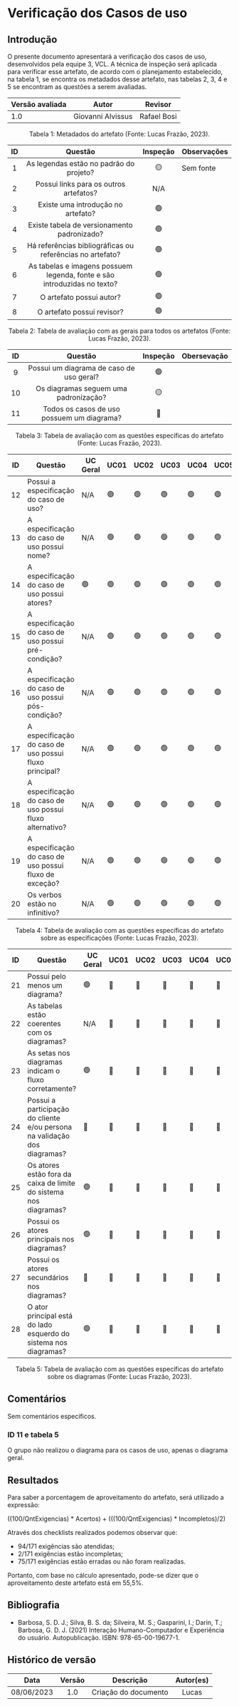 # Verificação dos Casos de uso

## Introdução

O presente documento apresentará a verificação dos casos de uso, desenvolvidos pela equipe 3, VCL. A técnica de inspeção será aplicada para verificar esse artefato, de acordo com o planejamento estabelecido, na tabela 1, se encontra os metadados desse artefato, nas tabelas 2, 3, 4 e 5 se encontram as questões a serem avaliadas.

| Versão avaliada | Autor             | Revisor     |
| --------------- | ----------------- | ----------- |
| 1.0             | Giovanni Alvissus | Rafael Bosi |

<div style="text-align: center">
<p> Tabela 1: Metadados do artefato (Fonte: Lucas Frazão, 2023). </p>
</div>

| ID  |                                 Questão                                  | Inspeção | Observações |
| :-: | :----------------------------------------------------------------------: | :------: | ----------- |
|  1  |                 As legendas estão no padrão do projeto?                  |    🟡    | Sem fonte   |
|  2  |                  Possui links para os outros artefatos?                  |   N/A    |             |
|  3  |                    Existe uma introdução no artefato?                    |    🟢    |             |
|  4  |               Existe tabela de versionamento padronizado?                |    🟢    |             |
|  5  |        Há referências bibliográficas ou referências no artefato?         |    🟢    |             |
|  6  | As tabelas e imagens possuem legenda, fonte e são introduzidas no texto? |    🟢    |             |
|  7  |                         O artefato possui autor?                         |    🟢    |             |
|  8  |                        O artefato possui revisor?                        |    🟢    |             |

<div style="text-align: center">
<p> Tabela 2: Tabela de avaliação com as gerais para todos os artefatos (Fonte: Lucas Frazão, 2023). </p>
</div>

| ID  |                  Questão                   | Inspeção | Obersevação |
| :-: | :----------------------------------------: | :------: | ----------- |
|  9  |  Possui um diagrama de caso de uso geral?  |    🟢    |             |
| 10  |   Os diagramas seguem uma padronização?    |    🟡    |             |
| 11  | Todos os casos de uso possuem um diagrama? |    🔴    |             |

<div style="text-align: center">
<p> Tabela 3: Tabela de avaliação com as questões específicas do artefato (Fonte: Lucas Frazão, 2023). </p>
</div>

| ID  | Questão                                                  | UC Geral | UC01 | UC02 | UC03 | UC04 | UC05 | UC06 | UC07 | UC08 | UC09 |
| --- | -------------------------------------------------------- | -------- | ---- | ---- | ---- | ---- | ---- | ---- | ---- | ---- | ---- |
| 12  | Possui a especificação do caso de uso?                   | N/A      | 🟢   | 🟢   | 🟢   | 🟢   | 🟢   | 🟢   | 🟢   | 🟢   | 🟢   |
| 13  | A especificação do caso de uso possui nome?              | N/A      | 🟢   | 🟢   | 🟢   | 🟢   | 🟢   | 🟢   | 🟢   | 🟢   | 🟢   |
| 14  | A especificação do caso de uso possui atores?            | 🟢       | 🟢   | 🟢   | 🟢   | 🟢   | 🟢   | 🟢   | 🟢   | 🟢   | 🟢   |
| 15  | A especificação do caso de uso possui pré-condição?      | N/A      | 🟢   | 🟢   | 🟢   | 🟢   | 🟢   | 🟢   | 🟢   | 🟢   | 🟢   |
| 16  | A especificação do caso de uso possui pós-condição?      | N/A      | 🟢   | 🟢   | 🟢   | 🟢   | 🟢   | 🟢   | 🟢   | 🟢   | 🟢   |
| 17  | A especificação do caso de uso possui fluxo principal?   | N/A      | 🟢   | 🟢   | 🟢   | 🟢   | 🟢   | 🟢   | 🟢   | 🟢   | 🟢   |
| 18  | A especificação do caso de uso possui fluxo alternativo? | N/A      | 🟢   | 🟢   | 🟢   | 🟢   | 🟢   | 🟢   | 🟢   | 🟢   | 🟢   |
| 19  | A especificação do caso de uso possui fluxo de exceção?  | N/A      | 🟢   | 🟢   | 🟢   | 🟢   | 🟢   | 🟢   | 🟢   | 🟢   | 🟢   |
| 20  | Os verbos estão no infinitivo?                           | N/A      | 🟢   | 🟢   | 🟢   | 🟢   | 🟢   | 🟢   | 🟢   | 🟢   | 🟢   |

<div style="text-align: center">
<p> Tabela 4: Tabela de avaliação com as questões específicas do artefato sobre as especificações (Fonte: Lucas Frazão, 2023). </p>
</div>

| ID  | Questão                                                                   | UC Geral | UC01 | UC02 | UC03 | UC04 | UC05 | UC06 | UC07 | UC08 | UC09 |
| --- | ------------------------------------------------------------------------- | -------- | ---- | ---- | ---- | ---- | ---- | ---- | ---- | ---- | ---- |
| 21  | Possui pelo menos um diagrama?                                            | 🟢       | 🔴   | 🔴   | 🔴   | 🔴   | 🔴   | 🔴   | 🔴   | 🔴   | 🔴   |
| 22  | As tabelas estão coerentes com os diagramas?                              | N/A      | 🔴   | 🔴   | 🔴   | 🔴   | 🔴   | 🔴   | 🔴   | 🔴   | 🔴   |
| 23  | As setas nos diagramas indicam o fluxo corretamente?                      | 🟢       | 🔴   | 🔴   | 🔴   | 🔴   | 🔴   | 🔴   | 🔴   | 🔴   | 🔴   |
| 24  | Possui a participação do cliente e/ou persona na validação dos diagramas? | 🔴       | 🔴   | 🔴   | 🔴   | 🔴   | 🔴   | 🔴   | 🔴   | 🔴   | 🔴   |
| 25  | Os atores estão fora da caixa de limite do sistema nos diagramas?         | 🟢       | 🔴   | 🔴   | 🔴   | 🔴   | 🔴   | 🔴   | 🔴   | 🔴   | 🔴   |
| 26  | Possui os atores principais nos diagramas?                                | 🟢       | 🔴   | 🔴   | 🔴   | 🔴   | 🔴   | 🔴   | 🔴   | 🔴   | 🔴   |
| 27  | Possui os atores secundários nos diagramas?                               | 🔴       | 🔴   | 🔴   | 🔴   | 🔴   | 🔴   | 🔴   | 🔴   | 🔴   | 🔴   |
| 28  | O ator principal está do lado esquerdo do sistema nos diagramas?          | 🟢       | 🔴   | 🔴   | 🔴   | 🔴   | 🔴   | 🔴   | 🔴   | 🔴   | 🔴   |

<div style="text-align: center">
<p> Tabela 5: Tabela de avaliação com as questões específicas do artefato sobre os diagramas (Fonte: Lucas Frazão, 2023). </p>
</div>

## Comentários

Sem comentários específicos.

### ID 11 e tabela 5

O grupo não realizou o diagrama para os casos de uso, apenas o diagrama geral.

## Resultados

Para saber a porcentagem de aproveitamento do artefato, será utilizado a expressão:

((100/QntExigencias) * Acertos) + (((100/QntExigencias) * Incompletos)/2)

Através dos checklists realizados podemos observar que:

- 94/171 exigências são atendidas;
- 2/171 exigências estão incompletas;
- 75/171 exigências estão erradas ou não foram realizadas.

Portanto, com base no cálculo apresentado, pode-se dizer que o aproveitamento deste artefato está em 55,5%.

## Bibliografia

- Barbosa, S. D. J.; Silva, B. S. da; Silveira, M. S.; Gasparini, I.; Darin, T.; Barbosa, G. D. J. (2021) Interação Humano-Computador e Experiência do usuário. Autopublicação. ISBN: 978-65-00-19677-1.

## Histórico de versão

|    Data    | Versão |      Descrição       | Autor(es) |
| :--------: | :----: | :------------------: | :-------: |
| 08/06/2023 |  1.0   | Criação do documento |   Lucas   |
